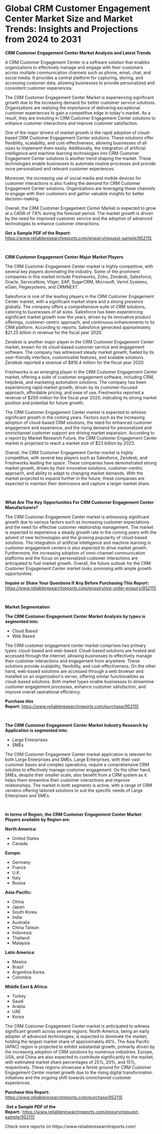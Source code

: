 <p><h1>Global CRM Customer Engagement Center Market Size and Market Trends: Insights and Projections from 2024 to 2031</h1></p><p><strong>CRM Customer Engagement Center Market Analysis and Latest Trends</strong></p>
<p><p>A CRM Customer Engagement Center is a software solution that enables organizations to effectively manage and engage with their customers across multiple communication channels such as phone, email, chat, and social media. It provides a central platform for capturing, storing, and accessing customer data, allowing businesses to provide personalized and consistent customer experiences.</p><p>The CRM Customer Engagement Center Market is experiencing significant growth due to the increasing demand for better customer service solutions. Organizations are realizing the importance of delivering exceptional customer experiences to gain a competitive edge in today's market. As a result, they are investing in CRM Customer Engagement Center solutions to enhance customer interactions and improve customer satisfaction.</p><p>One of the major drivers of market growth is the rapid adoption of cloud-based CRM Customer Engagement Center solutions. These solutions offer flexibility, scalability, and cost-effectiveness, allowing businesses of all sizes to implement them easily. Additionally, the integration of artificial intelligence and machine learning technologies into CRM Customer Engagement Center solutions is another trend shaping the market. These technologies enable businesses to automate routine processes and provide more personalized and relevant customer experiences.</p><p>Moreover, the increasing use of social media and mobile devices for customer interactions is also fueling the demand for CRM Customer Engagement Center solutions. Organizations are leveraging these channels to engage with their customers and gather valuable insights for better decision-making.</p><p>Overall, the CRM Customer Engagement Center Market is expected to grow at a CAGR of 7.8% during the forecast period. The market growth is driven by the need for improved customer service and the adoption of advanced technologies to enhance customer interactions.</p></p>
<p><strong>Get a Sample PDF of the Report:&nbsp;</strong> <a href="https://www.reliableresearchreports.com/enquiry/request-sample/952115">https://www.reliableresearchreports.com/enquiry/request-sample/952115</a></p>
<p>&nbsp;</p>
<p><strong>CRM Customer Engagement Center Major Market Players</strong></p>
<p><p>The CRM Customer Engagement Center market is highly competitive, with several key players dominating the industry. Some of the prominent companies in this market include Freshworks, Zoho, Zendesk, Salesforce, Oracle, ServiceNow, Vtiger, SAP, SugarCRM, Microsoft, Verint Systems, eGain, Pegasystems, and CRMNEXT.</p><p>Salesforce is one of the leading players in the CRM Customer Engagement Center market, with a significant market share and a strong presence globally. The company offers a comprehensive suite of CRM solutions, catering to businesses of all sizes. Salesforce has been experiencing significant market growth over the years, driven by its innovative product offerings, customer-centric approach, and continuous enhancements to its CRM platform. According to reports, Salesforce generated approximately $21.25 billion in revenue for the fiscal year 2020.</p><p>Zendesk is another major player in the CRM Customer Engagement Center market, known for its cloud-based customer service and engagement software. The company has witnessed steady market growth, fueled by its user-friendly interface, customizable features, and scalable solutions. Zendesk reported a revenue of $816.4 million for the fiscal year 2020.</p><p>Freshworks is an emerging player in the CRM Customer Engagement Center market, offering a suite of customer engagement software, including CRM, helpdesk, and marketing automation solutions. The company has been experiencing rapid market growth, driven by its customer-focused approach, affordable pricing, and ease of use. Freshworks reported a revenue of $200 million for the fiscal year 2020, indicating its strong market position and potential for future growth.</p><p>The CRM Customer Engagement Center market is expected to witness significant growth in the coming years. Factors such as the increasing adoption of cloud-based CRM solutions, the need for enhanced customer engagement and experience, and the rising demand for personalized and omnichannel customer support are driving market expansion. According to a report by Market Research Future, the CRM Customer Engagement Center market is projected to reach a market size of $23 billion by 2023.</p><p>Overall, the CRM Customer Engagement Center market is highly competitive, with several key players such as Salesforce, Zendesk, and Freshworks leading the space. These companies have demonstrated strong market growth, driven by their innovative solutions, customer-centric approach, and ability to adapt to changing market demands. With the market projected to expand further in the future, these companies are expected to maintain their dominance and capture a larger market share.</p></p>
<p>&nbsp;</p>
<p><strong>What Are The Key Opportunities For CRM Customer Engagement Center Manufacturers?</strong></p>
<p><p>The CRM Customer Engagement Center market is witnessing significant growth due to various factors such as increasing customer expectations and the need for effective customer relationship management. The market is expected to experience a steady growth rate in the coming years with the advent of new technologies and the growing popularity of cloud-based solutions. The integration of artificial intelligence and machine learning in customer engagement centers is also expected to drive market growth. Furthermore, the increasing adoption of omni-channel communication platforms and the focus on personalized customer interactions are anticipated to fuel market growth. Overall, the future outlook for the CRM Customer Engagement Center market looks promising with ample growth opportunities.</p></p>
<p><strong>Inquire or Share Your Questions If Any Before Purchasing This Report:</strong> <a href="https://www.reliableresearchreports.com/enquiry/pre-order-enquiry/952115">https://www.reliableresearchreports.com/enquiry/pre-order-enquiry/952115</a></p>
<p>&nbsp;</p>
<p><strong>Market Segmentation</strong></p>
<p><strong>The CRM Customer Engagement Center Market Analysis by types is segmented into:</strong></p>
<p><ul><li>Cloud Based</li><li>Web Based</li></ul></p>
<p><p>The CRM customer engagement center market comprises two primary types: cloud-based and web-based. Cloud-based solutions are hosted and accessed through the internet, allowing businesses to effectively manage their customer interactions and engagement from anywhere. These solutions provide scalability, flexibility, and cost-effectiveness. On the other hand, web-based solutions are accessed through a web browser and installed on an organization's server, offering similar functionalities as cloud-based solutions. Both market types enable businesses to streamline customer engagement processes, enhance customer satisfaction, and improve overall operational efficiency.</p></p>
<p><strong>Purchase this Report:&nbsp;</strong><a href="https://www.reliableresearchreports.com/purchase/952115">https://www.reliableresearchreports.com/purchase/952115</a></p>
<p>&nbsp;</p>
<p><strong>The CRM Customer Engagement Center Market Industry Research by Application is segmented into:</strong></p>
<p><ul><li>Large Enterprises</li><li>SMEs</li></ul></p>
<p><p>The CRM Customer Engagement Center market application is relevant for both Large Enterprises and SMEs. Large Enterprises, with their vast customer bases and complex operations, require a comprehensive CRM solution to effectively manage customer engagement. On the other hand, SMEs, despite their smaller scale, also benefit from a CRM system as it helps them streamline their customer interactions and improve relationships. The market in both segments is active, with a range of CRM vendors offering tailored solutions to suit the specific needs of Large Enterprises and SMEs.</p></p>
<p>&nbsp;</p>
<p><strong>In terms of Region, the CRM Customer Engagement Center Market Players available by Region are:</strong></p>
<p>
    <p> <strong> North America: </strong>
        <ul>
            <li>United States</li>
            <li>Canada</li>
        </ul>
        </p> 
    <p> <strong> Europe: </strong>
        <ul>
            <li>Germany</li>
            <li>France</li>
            <li>U.K.</li>
            <li>Italy</li>
            <li>Russia</li>
        </ul>
        </p> 
    <p> <strong> Asia-Pacific: </strong>
        <ul>
            <li>China</li>
            <li>Japan</li>
            <li>South Korea</li>
            <li>India</li>
            <li>Australia</li>
            <li>China Taiwan</li>
            <li>Indonesia</li>
            <li>Thailand</li>
            <li>Malaysia</li>
        </ul>
        </p> 
    <p> <strong> Latin America: </strong>
        <ul>
            <li>Mexico</li>
            <li>Brazil</li>
            <li>Argentina Korea</li>
            <li>Colombia</li>
        </ul>
        </p> 
    <p> <strong> Middle East & Africa: </strong>
        <ul>
            <li>Turkey</li>
            <li>Saudi</li>
            <li>Arabia</li>
            <li>UAE</li>
            <li>Korea</li>
        </ul>
    </p>
    </p>
<p><p>The CRM Customer Engagement Center market is anticipated to witness significant growth across several regions. North America, being an early adopter of advanced technologies, is expected to dominate the market, holding the largest market share of approximately 40%. The Asia Pacific (APAC) region is projected to exhibit substantial growth, primarily driven by the increasing adoption of CRM solutions by numerous industries. Europe, USA, and China are also expected to contribute significantly to the market, with estimated market share percentages of 25%, 20%, and 15%, respectively. These regions showcase a fertile ground for CRM Customer Engagement Center market growth due to the rising digital transformation initiatives and the ongoing shift towards omnichannel customer experiences.</p></p>
<p><strong>Purchase this Report: </strong><a href="https://www.reliableresearchreports.com/purchase/952115">https://www.reliableresearchreports.com/purchase/952115</a></p>
<p>&nbsp;<strong>Get a Sample PDF of the Report:&nbsp;&nbsp;</strong><a href="https://www.reliableresearchreports.com/enquiry/request-sample/952115">https://www.reliableresearchreports.com/enquiry/request-sample/952115</a></p>
<p><strong></strong></p>
<p>Check more reports on https://www.reliableresearchreports.com/</p>